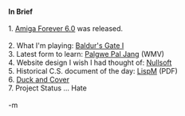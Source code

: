 <b>In Brief</b>
<br />
<br />1. <a href="http://www.amigaforever.com/">Amiga Forever 6.0</a> was released.  
<br />2. What I'm playing: <a href="http://www.gamespot.com/pc/rpg/baldursgate/index.html">Baldur's Gate I</a>
<br />3. Latest form to learn: <a href="http://www.natkd.com/movies/Forms/Palgwe/palgwe8.wmv">Palgwe Pal Jang</a> (WMV)
<br />4. Website design I wish I had thought of: <a href="http://www.nullsoft.com/">Nullsoft</a>
<br />5. Historical C.S. document of the day: <a href="http://www.ai.mit.edu/people/tk/tk-sm-79.pdf">LispM</a> (PDF)
<br />6. <a href="http://www.archive.org/movies/movies-details-db.php?collection=prelinger&collectionid=19069&from=mostViewed">Duck and Cover</a>
<br />7. Project Status ... Hate
<br />
<br />-m
<br />